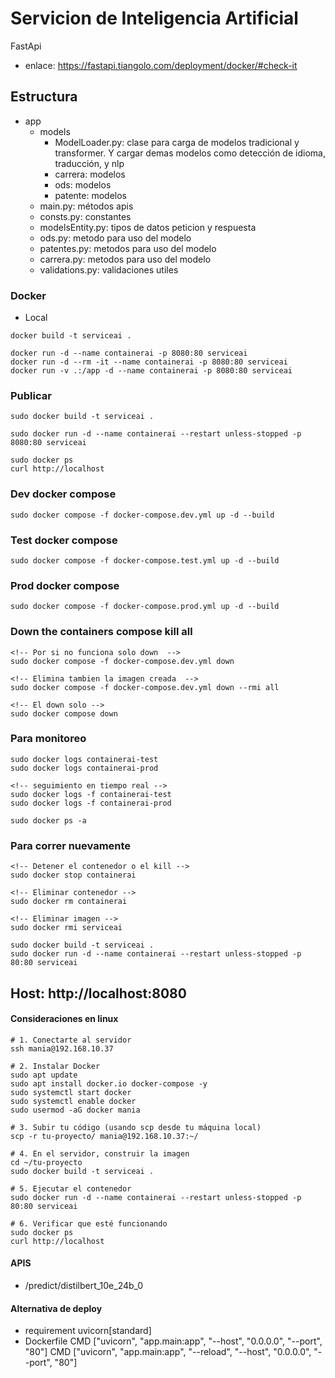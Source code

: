 # Servicion de Inteligencia Artificial

FastApi

- enlace: https://fastapi.tiangolo.com/deployment/docker/#check-it

## Estructura
- app
    - models
        - ModelLoader.py: clase para carga de modelos tradicional y transformer. Y cargar demas modelos como detección de idioma, traducción, y nlp
        - carrera: modelos
        - ods: modelos
        - patente: modelos
    - main.py: métodos apis
    - consts.py: constantes
    - modelsEntity.py: tipos de datos peticion y respuesta
    - ods.py: metodo para uso del modelo
    - patentes.py: metodos para uso del modelo
    - carrera.py: metodos para uso del modelo
    - validations.py: validaciones utiles

### Docker
- Local
```
docker build -t serviceai .

docker run -d --name containerai -p 8080:80 serviceai
docker run -d --rm -it --name containerai -p 8080:80 serviceai
docker run -v .:/app -d --name containerai -p 8080:80 serviceai
```


### Publicar
```
sudo docker build -t serviceai .

sudo docker run -d --name containerai --restart unless-stopped -p 8080:80 serviceai

sudo docker ps
curl http://localhost
```


### Dev docker compose
```
sudo docker compose -f docker-compose.dev.yml up -d --build
```

### Test docker compose
```
sudo docker compose -f docker-compose.test.yml up -d --build
```

### Prod docker compose
```
sudo docker compose -f docker-compose.prod.yml up -d --build
```

### Down the containers compose kill all
```
<!-- Por si no funciona solo down  -->
sudo docker compose -f docker-compose.dev.yml down 

<!-- Elimina tambien la imagen creada  -->
sudo docker compose -f docker-compose.dev.yml down --rmi all 

<!-- El down solo -->
sudo docker compose down
```


### Para monitoreo
```
sudo docker logs containerai-test
sudo docker logs containerai-prod

<!-- seguimiento en tiempo real -->
sudo docker logs -f containerai-test  
sudo docker logs -f containerai-prod  

sudo docker ps -a
```


### Para correr nuevamente
```
<!-- Detener el contenedor o el kill -->
sudo docker stop containerai

<!-- Eliminar contenedor -->
sudo docker rm containerai

<!-- Eliminar imagen -->
sudo docker rmi serviceai 

sudo docker build -t serviceai .
sudo docker run -d --name containerai --restart unless-stopped -p 80:80 serviceai
```

## Host: http://localhost:8080

#### Consideraciones en linux
```
# 1. Conectarte al servidor
ssh mania@192.168.10.37

# 2. Instalar Docker
sudo apt update
sudo apt install docker.io docker-compose -y
sudo systemctl start docker
sudo systemctl enable docker
sudo usermod -aG docker mania

# 3. Subir tu código (usando scp desde tu máquina local)
scp -r tu-proyecto/ mania@192.168.10.37:~/

# 4. En el servidor, construir la imagen
cd ~/tu-proyecto
sudo docker build -t serviceai .

# 5. Ejecutar el contenedor
sudo docker run -d --name containerai --restart unless-stopped -p 80:80 serviceai

# 6. Verificar que esté funcionando
sudo docker ps
curl http://localhost
```


#### APIS
- /predict/distilbert_10e_24b_0


#### Alternativa de deploy
- requirement
    uvicorn[standard]
- Dockerfile
    CMD ["uvicorn", "app.main:app", "--host", "0.0.0.0", "--port", "80"] 
    CMD ["uvicorn", "app.main:app", "--reload", "--host", "0.0.0.0", "--port", "80"] 
